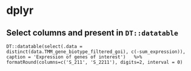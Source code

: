 # dplyr 
## Select columns and present in `DT::datatable`
```
DT::datatable(select(.data = distinct(data.TMM_gene_biotype_filtered_goi), c(-sum_expression)), caption = 'Expression of genes of interest')   %>%
formatRound(columns=c('S_211', 'S_2211'), digits=2, interval = 0)
```

##
